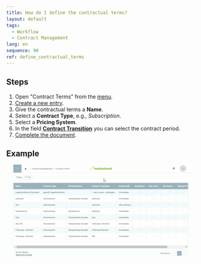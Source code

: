 ```yaml
---
title: How do I define the contractual terms?
layout: default
tags:
  - Workflow
  - Contract Management
lang: en
sequence: 90
ref: define_contractual_terms
---
```


## Steps
1. Open "Contract Terms" from the [menu](Menu).
1. [Create a new entry](New_Record_Window).
1. Give the contractual terms a **Name**.
1. Select a **Contract Type**, e.g., *Subscription*.
1. Select a **Pricing System**.
1. In the field [**Contract Transition**](Define_contract_period) you can select the contract period.
1. [Complete the document](DocumentProcessingComplete).

## Example
![](assets/define_contractual_terms.gif)

